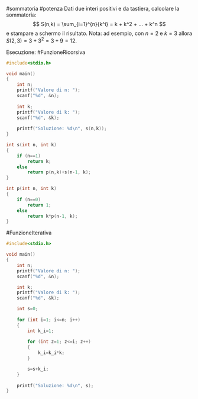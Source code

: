 #sommatoria #potenza 
Dati due interi positivi e da tastiera, calcolare la sommatoria:
$$
S(n,k) = \sum_{i=1}^{n}{k^i} = k + k^2 + ... + k^n
$$
e stampare a schermo il risultato.
Nota: ad esempio, con $n=2$ e $k=3$ allora $S(2,3) = 3+3^2 = 3+9 = 12$.

Esecuzione:
#FunzioneRicorsiva 
```c
#include<stdio.h>

void main()
{
    int n;
    printf("Valore di n: ");
    scanf("%d", &n);
    
    int k;
    printf("Valore di k: ");
    scanf("%d", &k);
    
    printf("Soluzione: %d\n", s(n,k));
}

int s(int n, int k)
{
    if (n==1)
        return k;
    else
        return p(n,k)+s(n-1, k);
}

int p(int n, int k)
{
    if (n==0)
        return 1;
    else
        return k*p(n-1, k);
}
```


#FunzioneIterativa
```c
#include<stdio.h>

void main()
{
    int n;
    printf("Valore di n: ");
    scanf("%d", &n);

    int k;
    printf("Valore di k: ");
    scanf("%d", &k);

    int s=0;
    
    for (int i=1; i<=n; i++)
    {
        int k_i=1;
        
        for (int z=1; z<=i; z++)
        {
            k_i=k_i*k;
        } 

        s=s+k_i;
    }
    
    printf("Soluzione: %d\n", s);
}
```